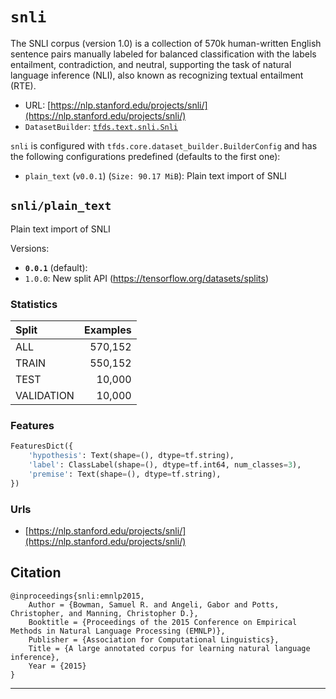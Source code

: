 <div itemscope itemtype="http://schema.org/Dataset">
  <div itemscope itemprop="includedInDataCatalog" itemtype="http://schema.org/DataCatalog">
    <meta itemprop="name" content="TensorFlow Datasets" />
  </div>

  <meta itemprop="name" content="snli" />
  <meta itemprop="description" content="The SNLI corpus (version 1.0) is a collection of 570k human-written English&#10;sentence pairs manually labeled for balanced classification with the labels&#10;entailment, contradiction, and neutral, supporting the task of natural language&#10;inference (NLI), also known as recognizing textual entailment (RTE).&#10;&#10;&#10;To use this dataset:&#10;&#10;```python&#10;import tensorflow_datasets as tfds&#10;&#10;ds = tfds.load('snli', split='train')&#10;for ex in ds.take(4):&#10;  print(ex)&#10;```&#10;&#10;See [the guide](https://www.tensorflow.org/datasets/overview) for more&#10;informations on [tensorflow_datasets](https://www.tensorflow.org/datasets).&#10;&#10;" />
  <meta itemprop="url" content="https://www.tensorflow.org/datasets/catalog/snli" />
  <meta itemprop="sameAs" content="https://nlp.stanford.edu/projects/snli/" />
  <meta itemprop="citation" content="@inproceedings{snli:emnlp2015,&#10;    Author = {Bowman, Samuel R. and Angeli, Gabor and Potts, Christopher, and Manning, Christopher D.},&#10;    Booktitle = {Proceedings of the 2015 Conference on Empirical Methods in Natural Language Processing (EMNLP)},&#10;  Publisher = {Association for Computational Linguistics},&#10;   Title = {A large annotated corpus for learning natural language inference},&#10;    Year = {2015}&#10;}&#10;" />
</div>

# `snli`

The SNLI corpus (version 1.0) is a collection of 570k human-written English
sentence pairs manually labeled for balanced classification with the labels
entailment, contradiction, and neutral, supporting the task of natural language
inference (NLI), also known as recognizing textual entailment (RTE).

*   URL:
    [https://nlp.stanford.edu/projects/snli/](https://nlp.stanford.edu/projects/snli/)
*   `DatasetBuilder`:
    [`tfds.text.snli.Snli`](https://github.com/tensorflow/datasets/tree/master/tensorflow_datasets/text/snli.py)

`snli` is configured with `tfds.core.dataset_builder.BuilderConfig` and has the
following configurations predefined (defaults to the first one):

*   `plain_text` (`v0.0.1`) (`Size: 90.17 MiB`): Plain text import of SNLI

## `snli/plain_text`
Plain text import of SNLI

Versions:

*   **`0.0.1`** (default):
*   `1.0.0`: New split API (https://tensorflow.org/datasets/splits)

### Statistics

Split      | Examples
:--------- | -------:
ALL        | 570,152
TRAIN      | 550,152
TEST       | 10,000
VALIDATION | 10,000

### Features
```python
FeaturesDict({
    'hypothesis': Text(shape=(), dtype=tf.string),
    'label': ClassLabel(shape=(), dtype=tf.int64, num_classes=3),
    'premise': Text(shape=(), dtype=tf.string),
})
```

### Urls

*   [https://nlp.stanford.edu/projects/snli/](https://nlp.stanford.edu/projects/snli/)

## Citation

```
@inproceedings{snli:emnlp2015,
    Author = {Bowman, Samuel R. and Angeli, Gabor and Potts, Christopher, and Manning, Christopher D.},
    Booktitle = {Proceedings of the 2015 Conference on Empirical Methods in Natural Language Processing (EMNLP)},
    Publisher = {Association for Computational Linguistics},
    Title = {A large annotated corpus for learning natural language inference},
    Year = {2015}
}
```

--------------------------------------------------------------------------------
